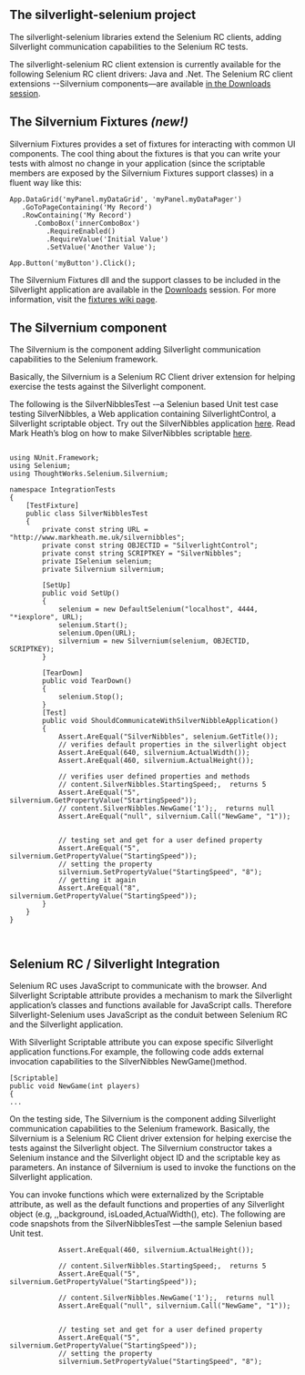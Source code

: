 ## The silverlight-selenium project ##

The silverlight-selenium libraries extend the Selenium RC clients, adding Silverlight communication capabilities to the Selenium RC tests.

The silverlight-selenium RC client extension is currently available for the following Selenium RC client drivers: Java and .Net. The Selenium RC client extensions --Silvernium components—are available [in the Downloads session](http://code.google.com/p/silverlight-selenium/downloads/list).

## The Silvernium Fixtures _(new!)_ ##

Silvernium Fixtures provides a set of fixtures for interacting with common UI components. The cool thing about the fixtures is that you can write your tests with almost no change in your application (since the scriptable members are exposed by the Silvernium Fixtures support classes) in a fluent way like this:

```
App.DataGrid('myPanel.myDataGrid', 'myPanel.myDataPager')
   .GoToPageContaining('My Record')
   .RowContaining('My Record')
      .ComboBox('innerComboBox')
         .RequireEnabled()
         .RequireValue('Initial Value')
         .SetValue('Another Value');

App.Button('myButton').Click();
```

The Silvernium Fixtures dll and the support classes to be included in the Silverlight application are available in the [Downloads](http://code.google.com/p/silverlight-selenium/downloads/list) session. For more information, visit the [fixtures wiki page](Fixtures.md).

## The Silvernium component ##

The Silvernium is the component adding Silverlight communication capabilities to the Selenium framework.

Basically, the Silvernium is a Selenium RC Client driver extension for helping exercise the tests against the Silverlight component.

The following is the SilverNibblesTest -–a Seleniun based Unit test case testing SilverNibbles, a Web application containing SilverlightControl, a Silverlight scriptable object. Try out the SilverNibbles application [here](http://www.markheath.me.uk/silvernibbles/). Read Mark Heath’s blog on how to make SilverNibbles scriptable [here](http://mark-dot-net.blogspot.com/2007/06/howto-make-your-silverlight-11.html).

```

using NUnit.Framework;
using Selenium;
using ThoughtWorks.Selenium.Silvernium;

namespace IntegrationTests
{
    [TestFixture]
    public class SilverNibblesTest
    {
        private const string URL = "http://www.markheath.me.uk/silvernibbles";
        private const string OBJECTID = "SilverlightControl";
        private const string SCRIPTKEY = "SilverNibbles";
        private ISelenium selenium;
        private Silvernium silvernium;

        [SetUp]
        public void SetUp()
        {
            selenium = new DefaultSelenium("localhost", 4444, "*iexplore", URL);
            selenium.Start();
            selenium.Open(URL);
            silvernium = new Silvernium(selenium, OBJECTID, SCRIPTKEY);
        }

        [TearDown]
        public void TearDown()
        {
            selenium.Stop();
        }
        [Test]
        public void ShouldCommunicateWithSilverNibbleApplication()
        {
            Assert.AreEqual("SilverNibbles", selenium.GetTitle());
            // verifies default properties in the silverlight object
            Assert.AreEqual(640, silvernium.ActualWidth());
            Assert.AreEqual(460, silvernium.ActualHeight());

            // verifies user defined properties and methods
            // content.SilverNibbles.StartingSpeed;,  returns 5
            Assert.AreEqual("5", silvernium.GetPropertyValue("StartingSpeed"));
            // content.SilverNibbles.NewGame('1');,  returns null
            Assert.AreEqual("null", silvernium.Call("NewGame", "1"));


            // testing set and get for a user defined property
            Assert.AreEqual("5", silvernium.GetPropertyValue("StartingSpeed"));
            // setting the property
            silvernium.SetPropertyValue("StartingSpeed", "8");
            // getting it again
            Assert.AreEqual("8", silvernium.GetPropertyValue("StartingSpeed"));
        }
    }
}



```


## Selenium RC / Silverlight Integration ##

Selenium RC uses JavaScript to communicate with the browser. And Silverlight Scriptable attribute provides a mechanism to mark the Silverlight application’s classes and functions available for JavaScript calls. Therefore Silverlight-Selenium uses JavaScript as the conduit between Selenium RC and the Silverlight application.

With Silverlight Scriptable attribute you can expose specific Silverlight application functions.For example, the following code adds external invocation capabilities to the SilverNibbles NewGame()method.
```
[Scriptable]
public void NewGame(int players)
{
...
```

On the testing side, The Silvernium is the component adding Silverlight communication capabilities to the Selenium framework. Basically, the Silvernium is a Selenium RC Client driver extension for helping exercise the tests against the Silverlight object. The Silvernium constructor takes a Selenium instance and the Silverlight object ID and the scriptable key as parameters. An instance of Silvernium is used to invoke the functions on the Silverlight application.

You can invoke functions which were externalized by the Scriptable attribute, as well as the default functions and properties of any Silverlight object (e.g, ,,background,  isLoaded,ActualWidth(), etc). The following are code snapshots from the SilverNibblesTest —the sample Seleniun based Unit test.

```
            Assert.AreEqual(460, silvernium.ActualHeight());

            // content.SilverNibbles.StartingSpeed;,  returns 5
            Assert.AreEqual("5", silvernium.GetPropertyValue("StartingSpeed"));

            // content.SilverNibbles.NewGame('1');,  returns null
            Assert.AreEqual("null", silvernium.Call("NewGame", "1"));


            // testing set and get for a user defined property
            Assert.AreEqual("5", silvernium.GetPropertyValue("StartingSpeed"));
            // setting the property
            silvernium.SetPropertyValue("StartingSpeed", "8");


```